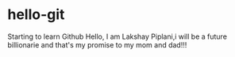 # hello-git
Starting to learn Github
Hello, I am Lakshay Piplani,i will be a future billionarie and that's my promise to my mom and dad!!!
